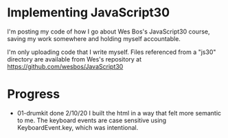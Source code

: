 # Implementing JavaScript30
I'm posting my code of how I go about Wes Bos's JavaScript30 course, saving my work somewhere and holding myself accountable.

I'm only uploading code that I write myself. Files referenced from a "js30" directory are available from Wes's repository at https://github.com/wesbos/JavaScript30

# Progress
- 01-drumkit done 2/10/20
I built the html in a way that felt more semantic to me. The keyboard events are case sensitive using KeyboardEvent.key, which was intentional.
